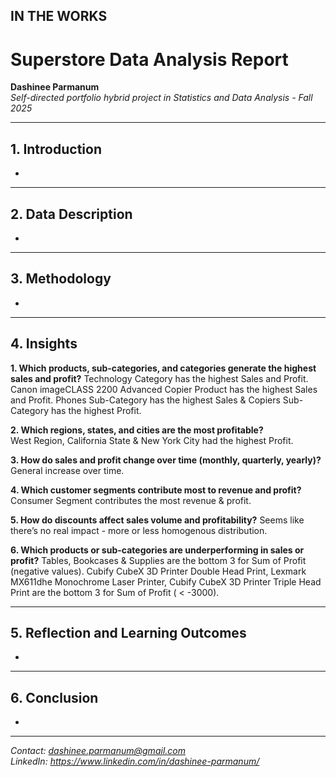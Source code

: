 ## IN THE WORKS

# Superstore Data Analysis Report

**Dashinee Parmanum**  
*Self-directed portfolio hybrid project in Statistics and Data Analysis - Fall 2025*

---
## 1. Introduction
-

---
## 2. Data Description
- 

---
## 3. Methodology
- 

---
## 4. Insights
**1. Which products, sub-categories, and categories generate the highest sales and profit?**
Technology Category has the highest Sales and Profit.
Canon imageCLASS 2200 Advanced Copier Product has the highest Sales and Profit.
Phones Sub-Category has the highest Sales & Copiers Sub-Category has the highest Profit.

**2. Which regions, states, and cities are the most profitable?**  
West Region, California State & New York City had the highest Profit.

**3. How do sales and profit change over time (monthly, quarterly, yearly)?** 
General increase over time.

**4. Which customer segments contribute most to revenue and profit?**
Consumer Segment contributes the most revenue & profit.

**5. How do discounts affect sales volume and profitability?**
Seems like there’s no real impact - more or less homogenous distribution.

**6. Which products or sub-categories are underperforming in sales or profit?**
Tables, Bookcases & Supplies are the bottom 3 for Sum of Profit (negative values).
Cubify CubeX 3D Printer Double Head Print, Lexmark MX611dhe Monochrome Laser Printer, Cubify CubeX 3D Printer Triple Head Print are the bottom 3 for Sum of Profit ( < -3000).

---
## 5. Reflection and Learning Outcomes
- 

---
## 6. Conclusion
- 

---
*Contact: dashinee.parmanum@gmail.com*  
*LinkedIn: https://www.linkedin.com/in/dashinee-parmanum/*  
